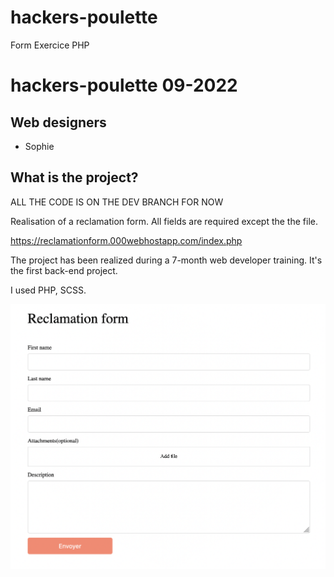 # hackers-poulette
Form Exercice PHP
# hackers-poulette 09-2022

## Web designers

- Sophie

## What is the project?

ALL THE CODE IS ON THE DEV BRANCH FOR NOW

Realisation of a reclamation form. 
All fields are required except the the file. 

https://reclamationform.000webhostapp.com/index.php

The project has been realized during a 7-month web developer training. 
It's the first back-end project. 

I used PHP, SCSS.

![Recla form](/recla.png)
